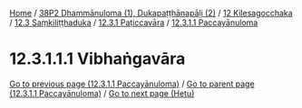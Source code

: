 
[Home](/) / [38P2 Dhammānuloma (1), Dukapaṭṭhānapāḷi (2)](../../../../../38P2.md) / [12 Kilesagocchaka](../../../../12.md) / [12.3 Saṃkiliṭṭhaduka](../../../12.3.md) / [12.3.1 Paṭiccavāra](../../12.3.1.md) / [12.3.1.1 Paccayānuloma](../12.3.1.1.md)

# 12.3.1.1.1 Vibhaṅgavāra


[Go to previous page (12.3.1.1 Paccayānuloma)](../12.3.1.1.md) / [Go to parent page (12.3.1.1 Paccayānuloma)](../12.3.1.1.md) / [Go to next page (Hetu)](12.3.1.1.1/Hetu.md)


